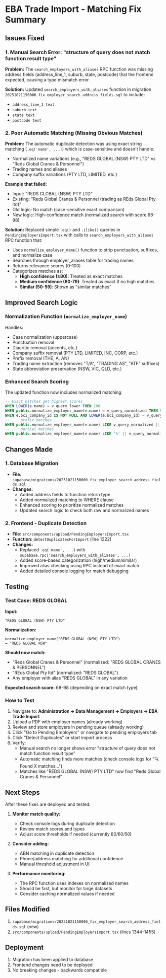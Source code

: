 # EBA Trade Import - Matching Fix Summary

## Issues Fixed

### 1. Manual Search Error: "structure of query does not match function result type"

**Problem:**
The `search_employers_with_aliases` RPC function was missing address fields (address_line_1, suburb, state, postcode) that the frontend expected, causing a type mismatch error.

**Solution:**
Updated `search_employers_with_aliases` function in migration `20251021150000_fix_employer_search_address_fields.sql` to include:
- `address_line_1 text`
- `suburb text`
- `state text`
- `postcode text`

### 2. Poor Automatic Matching (Missing Obvious Matches)

**Problem:**
The automatic duplicate detection was using exact string matching (`.eq('name', ...)`) which is case-sensitive and doesn't handle:
- Normalized name variations (e.g., "REDS GLOBAL (NSW) PTY LTD" vs "Reds Global Cranes & Personnel")
- Trading names and aliases
- Company suffix variations (PTY LTD, LIMITED, etc.)

**Example that failed:**
- Input: "REDS GLOBAL (NSW) PTY LTD"
- Existing: "Reds Global Cranes & Personnel (trading as REds Global Pty ltd)"
- Old logic: No match (case-sensitive exact comparison)
- New logic: High-confidence match (normalized search with score 68-98)

**Solution:**
Replaced simple `.eq()` and `.ilike()` queries in `PendingEmployersImport.tsx` with calls to `search_employers_with_aliases` RPC function that:
- Uses `normalize_employer_name()` function to strip punctuation, suffixes, and normalize case
- Searches through employer_aliases table for trading names
- Returns relevance scores (0-100)
- Categorizes matches as:
  - **High confidence (≥80)**: Treated as exact matches
  - **Medium confidence (60-79)**: Treated as exact if no high matches
  - **Similar (50-59)**: Shown as "similar matches"

## Improved Search Logic

### Normalization Function (`normalize_employer_name`)
Handles:
- Case normalization (uppercase)
- Punctuation removal
- Diacritic removal (accents, etc.)
- Company suffix removal (PTY LTD, LIMITED, INC, CORP, etc.)
- Prefix removal (THE, A, AN)
- Trading name extraction (removes "T/A", "TRADING AS", "ATF" suffixes)
- State abbreviation preservation (NSW, VIC, QLD, etc.)

### Enhanced Search Scoring

The updated function now includes normalized matching:

```sql
-- Exact matches get highest scores
WHEN LOWER(e.name) = v_query_lower THEN 100
WHEN public.normalize_employer_name(e.name) = v_query_normalized THEN 98  -- NEW!
WHEN e.bci_company_id IS NOT NULL AND LOWER(e.bci_company_id) = v_query_lower THEN 95
-- ... prefix matches ...
WHEN public.normalize_employer_name(e.name) LIKE v_query_normalized || '%' THEN 83  -- NEW!
-- ... partial matches ...
WHEN public.normalize_employer_name(e.name) LIKE '%' || v_query_normalized || '%' THEN 68  -- NEW!
```

## Changes Made

### 1. Database Migration
- **File:** `supabase/migrations/20251021150000_fix_employer_search_address_fields.sql`
- **Changes:**
  - Added address fields to function return type
  - Added normalized matching to WHERE clause
  - Enhanced scoring to prioritize normalized matches
  - Updated search logic to check both raw and normalized names

### 2. Frontend - Duplicate Detection
- **File:** `src/components/upload/PendingEmployersImport.tsx`
- **Function:** `detectDuplicatesForImport` (line 1322)
- **Changes:**
  - Replaced `.eq('name', ...)` with `supabase.rpc('search_employers_with_aliases', ...)`
  - Added score-based categorization (high/medium/similar)
  - Improved alias checking using RPC instead of exact match
  - Added detailed console logging for match debugging

## Testing

### Test Case: REDS GLOBAL

**Input:**
```
"REDS GLOBAL (NSW) PTY LTD"
```

**Normalization:**
```
normalize_employer_name("REDS GLOBAL (NSW) PTY LTD")
→ "REDS GLOBAL NSW"
```

**Should now match:**
- "Reds Global Cranes & Personnel" (normalized: "REDS GLOBAL CRANES & PERSONNEL")
- "REds Global Pty ltd" (normalized: "REDS GLOBAL")
- Any employer with alias "REDS GLOBAL" in any variation

**Expected search score:** 68-98 (depending on exact match type)

### How to Test

1. Navigate to: **Administration → Data Management → Employers → EBA Trade Import**
2. Upload a PDF with employer names (already working)
3. Review and store employers in pending queue (already working)
4. Click "Go to Pending Employers" or navigate to pending employers tab
5. Click "Detect Duplicates" or start import process
6. Verify:
   - Manual search no longer shows error "structure of query does not match function result type"
   - Automatic matching finds more matches (check console logs for "🔍 Found X matches...")
   - Matches like "REDS GLOBAL (NSW) PTY LTD" now find "Reds Global Cranes & Personnel"

## Next Steps

After these fixes are deployed and tested:

1. **Monitor match quality:**
   - Check console logs during duplicate detection
   - Review match scores and types
   - Adjust score thresholds if needed (currently 80/60/50)

2. **Consider adding:**
   - ABN matching in duplicate detection
   - Phone/address matching for additional confidence
   - Manual threshold adjustment in UI

3. **Performance monitoring:**
   - The RPC function uses indexes on normalized names
   - Should be fast, but monitor for large datasets
   - Consider caching normalized values if needed

## Files Modified

1. `supabase/migrations/20251021150000_fix_employer_search_address_fields.sql` (new)
2. `src/components/upload/PendingEmployersImport.tsx` (lines 1344-1455)

## Deployment

1. Migration has been applied to database
2. Frontend changes need to be deployed
3. No breaking changes - backwards compatible

